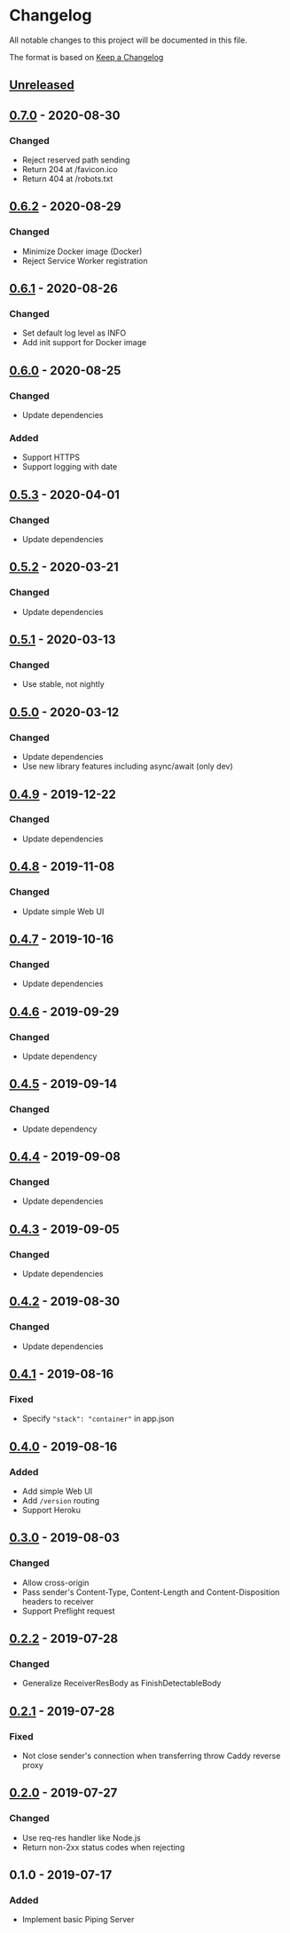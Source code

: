 # Changelog
All notable changes to this project will be documented in this file.

The format is based on [Keep a Changelog](http://keepachangelog.com/en/1.0.0/)

## [Unreleased]

## [0.7.0] - 2020-08-30
### Changed
* Reject reserved path sending
* Return 204 at /favicon.ico
* Return 404 at /robots.txt

## [0.6.2] - 2020-08-29
### Changed
* Minimize Docker image (Docker)
* Reject Service Worker registration

## [0.6.1] - 2020-08-26
### Changed
* Set default log level as INFO
* Add init support for Docker image

## [0.6.0] - 2020-08-25
### Changed
* Update dependencies

### Added
* Support HTTPS
* Support logging with date

## [0.5.3] - 2020-04-01
### Changed
* Update dependencies

## [0.5.2] - 2020-03-21
### Changed
* Update dependencies

## [0.5.1] - 2020-03-13
### Changed
* Use stable, not nightly

## [0.5.0] - 2020-03-12
### Changed
* Update dependencies
* Use new library features including async/await (only dev)

## [0.4.9] - 2019-12-22
### Changed
* Update dependencies

## [0.4.8] - 2019-11-08
### Changed
* Update simple Web UI

## [0.4.7] - 2019-10-16
### Changed
* Update dependencies

## [0.4.6] - 2019-09-29
### Changed
* Update dependency

## [0.4.5] - 2019-09-14
### Changed
* Update dependency

## [0.4.4] - 2019-09-08
### Changed
* Update dependencies

## [0.4.3] - 2019-09-05
### Changed
* Update dependencies

## [0.4.2] - 2019-08-30
### Changed
* Update dependencies

## [0.4.1] - 2019-08-16
### Fixed
* Specify `"stack": "container"` in app.json

## [0.4.0] - 2019-08-16
### Added
* Add simple Web UI
* Add `/version` routing
* Support Heroku

## [0.3.0] - 2019-08-03
### Changed
* Allow cross-origin
* Pass sender's Content-Type, Content-Length and Content-Disposition headers to receiver
* Support Preflight request

## [0.2.2] - 2019-07-28
### Changed
* Generalize ReceiverResBody as FinishDetectableBody

## [0.2.1] - 2019-07-28
### Fixed
* Not close sender's connection when transferring throw Caddy reverse proxy

## [0.2.0] - 2019-07-27
### Changed
* Use req-res handler like Node.js
* Return non-2xx status codes when rejecting

## 0.1.0 - 2019-07-17
### Added
* Implement basic Piping Server

[Unreleased]: https://github.com/nwtgck/piping-server-rust/compare/v0.7.0...HEAD
[0.7.0]: https://github.com/nwtgck/piping-server-rust/compare/v0.6.2...v0.7.0
[0.6.2]: https://github.com/nwtgck/piping-server-rust/compare/v0.6.1...v0.6.2
[0.6.1]: https://github.com/nwtgck/piping-server-rust/compare/v0.6.0...v0.6.1
[0.6.0]: https://github.com/nwtgck/piping-server-rust/compare/v0.5.3...v0.6.0
[0.5.3]: https://github.com/nwtgck/piping-server-rust/compare/v0.5.2...v0.5.3
[0.5.2]: https://github.com/nwtgck/piping-server-rust/compare/v0.5.1...v0.5.2
[0.5.1]: https://github.com/nwtgck/piping-server-rust/compare/v0.5.0...v0.5.1
[0.5.0]: https://github.com/nwtgck/piping-server-rust/compare/v0.4.9...v0.5.0
[0.4.9]: https://github.com/nwtgck/piping-server-rust/compare/v0.4.8...v0.4.9
[0.4.8]: https://github.com/nwtgck/piping-server-rust/compare/v0.4.7...v0.4.8
[0.4.7]: https://github.com/nwtgck/piping-server-rust/compare/v0.4.6...v0.4.7
[0.4.6]: https://github.com/nwtgck/piping-server-rust/compare/v0.4.5...v0.4.6
[0.4.5]: https://github.com/nwtgck/piping-server-rust/compare/v0.4.4...v0.4.5
[0.4.4]: https://github.com/nwtgck/piping-server-rust/compare/v0.4.3...v0.4.4
[0.4.3]: https://github.com/nwtgck/piping-server-rust/compare/v0.4.2...v0.4.3
[0.4.2]: https://github.com/nwtgck/piping-server-rust/compare/v0.4.1...v0.4.2
[0.4.1]: https://github.com/nwtgck/piping-server-rust/compare/v0.4.0...v0.4.1
[0.4.0]: https://github.com/nwtgck/piping-server-rust/compare/v0.3.0...v0.4.0
[0.3.0]: https://github.com/nwtgck/piping-server-rust/compare/v0.2.2...v0.3.0
[0.2.2]: https://github.com/nwtgck/piping-server-rust/compare/v0.2.1...v0.2.2
[0.2.1]: https://github.com/nwtgck/piping-server-rust/compare/v0.2.0...v0.2.1
[0.2.0]: https://github.com/nwtgck/piping-server-rust/compare/v0.1.0...v0.2.0
